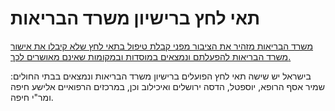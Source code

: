 # תאי לחץ ברישיון משרד הבריאות
[משרד הבריאות מזהיר את הציבור מפני קבלת טיפול בתאי לחץ שלא קיבלו את אישור משרד הבריאות להפעלתם ונמצאים במוסדות ובמקומות שאינם מאושרים לכך.](https://www.gov.il/he/pages/13122023-05)

בישראל יש שישה תאי לחץ הפועלים ברישיון משרד הבריאות ונמצאים בבתי החולים: שמיר אסף הרופא, יוספטל, הדסה ירושלים ואיכילוב וכן, במרכזים הרפואיים אלישע חיפה ומר"י חיפה.
